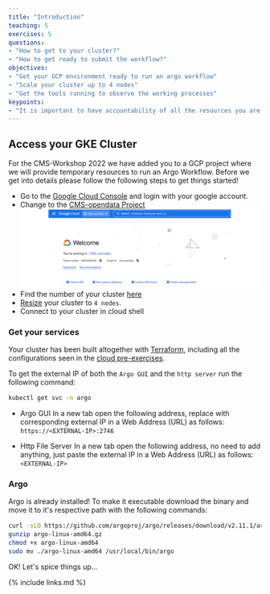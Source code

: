 ```yaml
---
title: "Introduction"
teaching: 5
exercises: 5
questions:
- "How to get to your cluster?"
- "How to get ready to submit the workflow?"
objectives:
- "Get your GCP environment ready to run an argo workflow"
- "Scale your cluster up to 4 nodes"
- "Get the tools running to observe the working processes"
keypoints:
- "It is important to have accountability of all the resources you are using and delete them all correspondingly, else you might get billed for something you leave open!"
---
```


## Access your GKE Cluster
For the CMS-Workshop 2022 we have added you to a GCP project where we will provide temporary resources to run an Argo Workflow. Before we get into details please follow the following steps to get things started!

* Go to the [Google Cloud Console](https://www.google.com/url?sa=t&rct=j&q=&esrc=s&source=web&cd=&cad=rja&uact=8&ved=2ahUKEwiT1aCX6av5AhWKtYQIHYGlASQQjBB6BAgEEAE&url=https%3A%2F%2Fconsole.cloud.google.com%2F%3Fhl%3Des&usg=AOvVaw32wCy6el4RVbIZO1m5wyNI) and login with your google account.
* Change to the [CMS-opendata Project](https://console.cloud.google.com/welcome?project=cms-opendata)
![](../fig/gcp2.PNG)
* Find the number of your cluster [here](https://docs.google.com/spreadsheets/d/1WcLSAMNPW7tUKqr0ieA202vVgjAPFnGIIhZ3dhs38LM/edit?usp=sharing)
* [Resize](https://cloud.google.com/kubernetes-engine/docs/how-to/resizing-a-cluster) your cluster to ```4 nodes```. 
* Connect to your cluster in cloud shell

### Get your services
Your cluster has been built altogether with [Terraform](https://www.terraform.io), including all the configurations seen in the [cloud pre-exercises](https://cms-opendata-workshop.github.io/workshop2022-lesson-introcloud/). 

To get the external IP of both the `Argo GUI` and the `http server` run the following command:

```bash
kubectl get svc -n argo
```

* Argo GUI
In a new tab open the following address, replace with corresponding external IP in a Web Address (URL) as follows: ```https://<EXTERNAL-IP>:2746```

* Http File Server
In a new tab open the following address, no need to add anything, just paste the external IP in a Web Address (URL) as follows: ```<EXTERNAL-IP>```

### Argo
Argo is already installed! To make it executable download the binary and move it to it's respective path with the following commands:

```bash
curl -sLO https://github.com/argoproj/argo/releases/download/v2.11.1/argo-linux-amd64.gz
gunzip argo-linux-amd64.gz
chmod +x argo-linux-amd64
sudo mv ./argo-linux-amd64 /usr/local/bin/argo
```

OK! Let's spice things up...

{% include links.md %}

